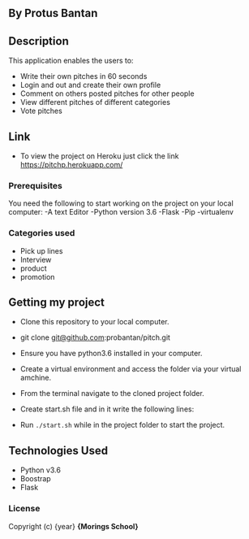 ## By Protus Bantan

## Description

This application enables the users to:
* Write their own pitches in 60 seconds
* Login and out and create their own profile
* Comment on others posted pitches for other people
* View different pitches of different categories
* Vote pitches

## Link

* To view the project on Heroku just click the link https://pitchp.herokuapp.com/

### Prerequisites

You need the following to start working on the project on your local computer:
-A text  Editor
-Python version 3.6
-Flask
-Pip
-virtualenv
### Categories used

* Pick up lines
* Interview
* product
* promotion

## Getting my project

* Clone this repository to your local computer. 
* git clone git@github.com:probantan/pitch.git
* Ensure you have python3.6 installed in your computer.
* Create a virtual environment and access the folder via your virtual amchine.
* From the terminal navigate to the cloned project folder.
* Create start.sh file and in it write the following lines:

* Run ``` ./start.sh ``` while in the project folder to start the project.


## Technologies Used

* Python v3.6
* Boostrap
* Flask

### License
Copyright (c) {year} **{Morings School}**
  
